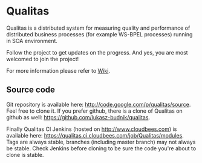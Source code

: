 # Qualitas #

Qualitas is a distributed system for measuring quality and performance of distributed business processes (for example WS-BPEL processes) running in SOA environment.

Follow the project to get updates on the progress. And yes, you are most welcomed to join the project!

For more information please refer to [Wiki](http://code.google.com/p/qualitas/wiki/AboutQualitas?tm=6).

## Source code ##

Git repository is available here: http://code.google.com/p/qualitas/source. Feel free to clone it. If you prefer github, there is a clone of Qualitas on github as well: https://github.com/lukasz-budnik/qualitas.

Finally Qualitas CI Jenkins (hosted on http://www.cloudbees.com) is available here: https://qualitas.ci.cloudbees.com/job/Qualitas/modules. Tags are always stable, branches (including master branch) may not always be stable. Check Jenkins before cloning to be sure the code you're about to clone is stable.
